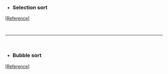 - <h3>Selection sort</h3> 
[<a href="./selectionSort.cpp">Reference</a>]

<br><hr><br>

- <h3>Bubble sort</h3> 
[<a href="./bubbleSort.cpp">Reference</a>]